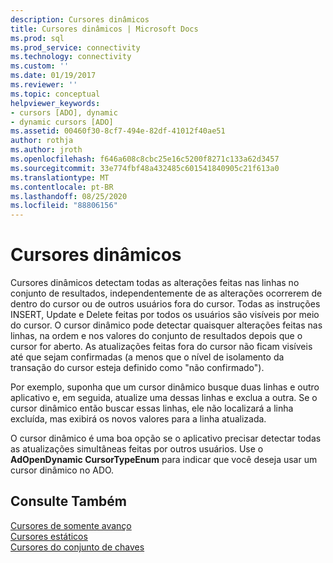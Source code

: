 ```yaml
---
description: Cursores dinâmicos
title: Cursores dinâmicos | Microsoft Docs
ms.prod: sql
ms.prod_service: connectivity
ms.technology: connectivity
ms.custom: ''
ms.date: 01/19/2017
ms.reviewer: ''
ms.topic: conceptual
helpviewer_keywords:
- cursors [ADO], dynamic
- dynamic cursors [ADO]
ms.assetid: 00460f30-8cf7-494e-82df-41012f40ae51
author: rothja
ms.author: jroth
ms.openlocfilehash: f646a608c8cbc25e16c5200f8271c133a62d3457
ms.sourcegitcommit: 33e774fbf48a432485c601541840905c21f613a0
ms.translationtype: MT
ms.contentlocale: pt-BR
ms.lasthandoff: 08/25/2020
ms.locfileid: "88806156"
---
```

# <a name="dynamic-cursors"></a>Cursores dinâmicos
Cursores dinâmicos detectam todas as alterações feitas nas linhas no conjunto de resultados, independentemente de as alterações ocorrerem de dentro do cursor ou de outros usuários fora do cursor. Todas as instruções INSERT, Update e Delete feitas por todos os usuários são visíveis por meio do cursor. O cursor dinâmico pode detectar quaisquer alterações feitas nas linhas, na ordem e nos valores do conjunto de resultados depois que o cursor for aberto. As atualizações feitas fora do cursor não ficam visíveis até que sejam confirmadas (a menos que o nível de isolamento da transação do cursor esteja definido como "não confirmado").  
  
 Por exemplo, suponha que um cursor dinâmico busque duas linhas e outro aplicativo e, em seguida, atualize uma dessas linhas e exclua a outra. Se o cursor dinâmico então buscar essas linhas, ele não localizará a linha excluída, mas exibirá os novos valores para a linha atualizada.  
  
 O cursor dinâmico é uma boa opção se o aplicativo precisar detectar todas as atualizações simultâneas feitas por outros usuários. Use o **AdOpenDynamic CursorTypeEnum** para indicar que você deseja usar um cursor dinâmico no ADO.  
  
## <a name="see-also"></a>Consulte Também  
 [Cursores de somente avanço](./forward-only-cursors.md)   
 [Cursores estáticos](./static-cursors.md)   
 [Cursores do conjunto de chaves](./keyset-cursors.md)
